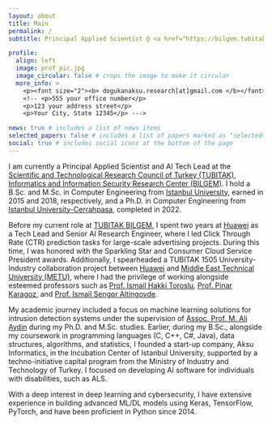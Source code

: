 ```yaml
---
layout: about
title: Main
permalink: /
subtitle: Principal Applied Scientist @ <a href="https://bilgem.tubitak.gov.tr/en/">TUBITAK BILGEM</a>

profile:
  align: left
  image: prof_pic.jpg
  image_circular: false # crops the image to make it circular
  more_info: >
    <p><font size="2"><b> dogukanaksu.research[at]gmail.com </b></font></p>
    <!-- <p>555 your office number</p>
    <p>123 your address street</p>
    <p>Your City, State 12345</p> --->

news: true # includes a list of news items
selected_papers: false # includes a list of papers marked as "selected={true}"
social: true # includes social icons at the bottom of the page
---
```

I am currently a Principal Applied Scientist and AI Tech Lead at the <a href="https://tubitak.gov.tr/en">Scientific and Technological Research Council of Turkey (TUBITAK)</a>, <a href="https://bilgem.tubitak.gov.tr/en/">Informatics and Information Security Research Center (BILGEM)</a>. I hold a B.Sc. and M.Sc. in Computer Engineering from <a href="https://www.istanbul.edu.tr/en/_">Istanbul University<a/>, earned in 2015 and 2018, respectively, and a Ph.D. in Computer Engineering from <a href="https://www.iuc.edu.tr/en/_">Istanbul University-Cerrahpasa</a>, completed in 2022.

Before my current role at  <a href="https://bilgem.tubitak.gov.tr/en/">TUBITAK BILGEM</a>, I spent two years at <a href="https://www.huawei.com/en/">Huawei</a> as a Tech Lead and Senior AI Research Engineer, where I led Click Through Rate (CTR) prediction tasks for large-scale advertising projects. During this time, I was honored with the Sparkling Star and Consumer Cloud Service President awards. Additionally, I spearheaded a TUBITAK 1505 University-Industry collaboration project between <a href="https://www.huawei.com/en/">Huawei</a> and <a href="https://www.metu.edu.tr/">Middle East Technical University (METU)</a>, where I had the privilege of working alongside esteemed professors such as <a href="https://user.ceng.metu.edu.tr/~toroslu/">Prof. Ismail Hakki Toroslu</a>, <a href="https://user.ceng.metu.edu.tr/~karagoz/">Prof. Pinar Karagoz</a>, and <a href="https://user.ceng.metu.edu.tr/~altingovde/">Prof. Ismail Sengor Altingovde<a>.

My academic journey included a focus on machine learning solutions for intrusion detection systems under the supervision of <a href="https://avesis.iuc.edu.tr/aydinali">Assoc. Prof. M. Ali Aydin</a> during my Ph.D. and M.Sc. studies. Earlier, during my B.Sc., alongside my coursework in programming languages (C, C++, C#, Java), data structures, algorithms, and statistics, I founded a start-up company, Aksu Informatics, in the Incubation Center of Istanbul University, supported by a techno-initiative capital program from the Ministry of Industry and Technology of Turkey. I focused on developing AI software for individuals with disabilities, such as ALS.

With a deep interest in deep learning and cybersecurity, I have extensive experience in building advanced ML/DL models using Keras, TensorFlow, PyTorch, and have been proficient in Python since 2014.

<!--- commented below

This is some random text. -- this should change frontend. Hello World! Burdayım asc
Write your biography here. Tell the world about yourself. Link to your favorite [subreddit](http://reddit.com). You can put a picture in, too. The code is already in, just name your picture `prof_pic.jpg` and put it in the `img/` folder.

Put your address / P.O. box / other info right below your picture. You can also disable any of these elements by editing `profile` property of the YAML header of your `_pages/about.md`. Edit `_bibliography/papers.bib` and Jekyll will render your [publications page](/al-folio/publications/) automatically.

Link to your social media connections, too. This theme is set up to use [Font Awesome icons](https://fontawesome.com/) and [Academicons](https://jpswalsh.github.io/academicons/), like the ones below. Add your Facebook, Twitter, LinkedIn, Google Scholar, or just disable all of them.
-->
